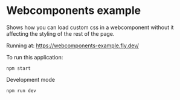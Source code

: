 # Webcomponents example

Shows how you can load custom css in a webcomponent without it affecting the styling of the rest of the page.

Running at: https://webcomponents-example.fly.dev/


To run this application:

```
npm start
```

Development mode

    npm run dev
